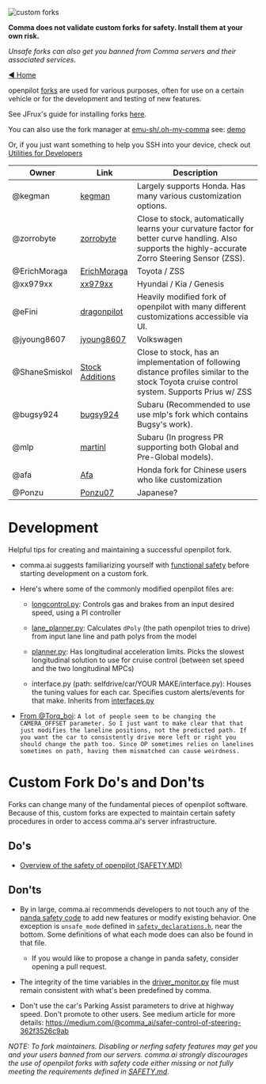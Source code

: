 ![custom forks](https://user-images.githubusercontent.com/37757984/82701890-d2a56880-9c25-11ea-8ed8-fc287b7ae883.png)

**Comma does not validate custom forks for safety. Install them at your own risk.**

*Unsafe forks can also get you banned from Comma servers and their associated services.*

[◄ Home](https://github.com/commaai/openpilot/wiki)

openpilot [forks](https://en.wikipedia.org/wiki/Fork_(software_development)) are used for various purposes, often for use on a certain vehicle or for the development and testing of new features.

See JFrux's guide for installing forks [here](https://medium.com/@jfrux/comma-eon-installing-a-fork-of-openpilot-5c2b5c134b4b).

You can also use the fork manager at [emu-sh/.oh-my-comma](https://github.com/emu-sh/.oh-my-comma) see: [demo](https://emu.sh/demo.gif)

Or, if you just want something to help you SSH into your device, check out [Utilities for Developers](https://github.com/commaai/openpilot/wiki/Utilities-for-developers)


Owner         | Link                                                                | Description
------------- | ------------------------------------------------------------------- | -----------------------
@kegman       | [kegman](https://github.com/kegman/openpilot)                       | Largely supports Honda. Has many various customization options.
@zorrobyte        | [zorrobyte](https://github.com/zorrobyte/openpilot)                 | Close to stock, automatically learns your curvature factor for better curve handling. Also supports the highly-accurate Zorro Steering Sensor (ZSS).
@ErichMoraga      | [ErichMoraga](https://github.com/ErichMoraga/openpilot)             | Toyota / ZSS
@xx979xx          | [xx979xx](https://github.com/xx979xx/openpilot/tree/HKG_community)  | Hyundai / Kia / Genesis
@eFini            | [dragonpilot](https://github.com/dragonpilot-community/dragonpilot) | Heavily modified fork of openpilot with many different customizations accessible via UI.
@jyoung8607       | [jyoung8607](https://github.com/jyoung8607/openpilot)               | Volkswagen
@ShaneSmiskol     | [Stock Additions](https://github.com/ShaneSmiskol/openpilot)        | Close to stock, has an implementation of following distance profiles similar to the stock Toyota cruise control system. Supports Prius w/ ZSS
@bugsy924         | [bugsy924](https://github.com/bugsy924/openpilot)                   | Subaru (Recommended to use use mlp's fork which contains Bugsy's work).
@mlp              | [martinl](https://github.com/martinl/openpilot)                     | Subaru (In progress PR supporting both Global and Pre-Global models).
@afa              | [Afa](https://github.com/Rming/openpilot)                          | Honda fork for Chinese users who like customization
@Ponzu       | [Ponzu07](https://github.com/ponzu07/openpilot)                       | Japanese?


# Development

Helpful tips for creating and maintaining a successful openpilot fork.

- comma.ai suggests familiarizing yourself with [functional safety](https://en.wikipedia.org/wiki/ISO_26262) before starting development on a custom fork.

- Here's where some of the commonly modified openpilot files are:
  - [longcontrol.py](https://github.com/commaai/openpilot/blob/master/selfdrive/controls/lib/longcontrol.py): Controls gas and brakes from an input desired speed, using a PI controller

  - [lane_planner.py](https://github.com/commaai/openpilot/blob/master/selfdrive/controls/lib/lane_planner.py): Calculates `dPoly` (the path openpilot tries to drive) from input lane line and path polys from the model

  - [planner.py](https://github.com/commaai/openpilot/blob/master/selfdrive/controls/lib/planner.py): Has longitudinal acceleration limits. Picks the slowest longitudinal solution to use for cruise control (between set speed and the two longitudinal MPCs)

  - interface.py (path: selfdrive/car/YOUR MAKE/interface.py): Houses the tuning values for each car. Specifies custom alerts/events for that make. Inherits from [interfaces.py](https://github.com/commaai/openpilot/blob/master/selfdrive/car/interfaces.py)

- [From @Torq_boi](https://discordapp.com/channels/469524606043160576/538741329799413760/695014354428362868): `A lot of people seem to be changing the CAMERA_OFFSET parameter. So I just want to make clear that that just modifies the laneline positions, not the predicted path. If you want the car to consistently drive more left or right you should change the path too. Since OP sometimes relies on lanelines sometimes on path, having them mismatched can cause weirdness.`

# Custom Fork Do's and Don'ts

Forks can change many of the fundamental pieces of openpilot software. Because of this, custom forks are expected to maintain certain safety procedures in order to access comma.ai's server infrastructure.

## Do's

- [Overview of the safety of openpilot (SAFETY.MD)](https://github.com/commaai/openpilot/blob/master/SAFETY.md)

## Don'ts

- By in large, comma.ai recommends developers to not touch any of the [panda safety code](https://github.com/commaai/panda) to add new features or modify existing behavior. One exception is `unsafe_mode` defined in [`safety_declarations.h`](https://github.com/commaai/panda/blob/master/board/safety_declarations.h), near the bottom. Some definitions of what each mode does can also be found in that file.

  - If you would like to propose a change in panda safety, consider opening a pull request.

- The integrity of the time variables in the [driver_monitor.py](https://github.com/commaai/openpilot/blob/master/selfdrive/monitoring/driver_monitor.py) file must remain consistent with what's been predefined by comma.

- Don't use the car's Parking Assist parameters to drive at highway speed. Don't promote to other users. See medium article for more details: https://medium.com/@comma_ai/safer-control-of-steering-362f3526c9ab

*NOTE: To fork maintainers. Disabling or nerfing safety features may get you and your users banned from our servers. comma.ai strongly discourages the use of openpilot forks with safety code either missing or not fully meeting the requirements defined in [SAFETY.md](https://github.com/commaai/openpilot/blob/master/SAFETY.md).*